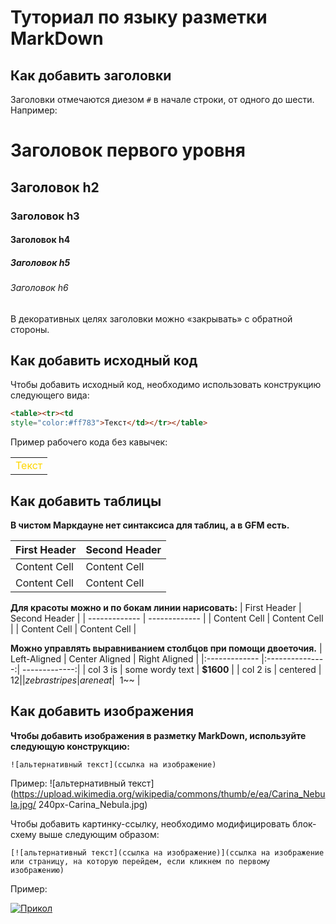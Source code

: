 # Туториал по языку разметки MarkDown

## Как добавить заголовки

Заголовки отмечаются диезом `#` в начале строки, от
одного до шести. Например:
# Заголовок первого уровня #
## Заголовок h2
### Заголовок h3
#### Заголовок h4
##### Заголовок h5
###### Заголовок h6
В декоративных целях заголовки можно «закрывать» с
обратной стороны.

## Как добавить исходный код

Чтобы добавить исходный код, необходимо использовать конструкцию следующего вида:
```html
<table><tr><td
style="color:#ff783">Текст</td></tr></table>
```
Пример рабочего кода без кавычек:
<table><tr><td
style="color:#FFD700">Текст</td></tr></table>

## Как добавить таблицы

**В чистом Маркдауне нет синтаксиса для таблиц, а в GFM есть.**

First Header | Second Header
------------- | -------------
Content Cell | Content Cell
Content Cell | Content Cell


**Для красоты можно и по бокам линии нарисовать:**
| First Header | Second Header |
| ------------- | ------------- |
| Content Cell | Content Cell |
| Content Cell | Content Cell |


**Можно управлять выравниванием столбцов при помощи
двоеточия.**
| Left-Aligned | Center Aligned | Right Aligned |
|:------------- |:---------------:| -------------:|
| col 3 is | some wordy text | **$1600** |
| col 2 is | centered | $12 |
| zebra stripes | are neat | ~~$1~~ |


## Как добавить изображения

**Чтобы добавить изображения в разметку MarkDown, используйте следующую конструкцию:**
```
![альтернативный текст](ссылка на изображение)
```
Пример:
![альтернативный текст](https://upload.wikimedia.org/wikipedia/commons/thumb/e/ea/Carina_Nebula.jpg/
240px-Carina_Nebula.jpg)


Чтобы добавить картинку-ссылку, необходимо модифицировать блок-схему выше следующим образом:
```
[![альтернативный текст](ссылка на изображение)](ссылка на изображение или страницу, на которую перейдем, если кликнем по первому изображению)
```

Пример:

[![Прикол](https://dbmast.ru/wp-content/uploads/2014/03/button-css-3d.png)](https://thumbs.gfycat.com/PastSoggyDragon-size_restricted.gif)


